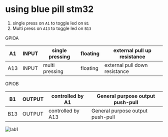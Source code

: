 # using blue pill stm32

1. single press on `A1` to toggle led on `B1`
2. Multi press on `A13` to toggle led on `B13`
    
    

GPIOA

| A1  | INPUT | single pressing | floating | external pull up resistance |
| --- | --- | --- | --- | --- |
| A13  | INPUT | multi pressing | floating | external pull down resistance |

GPIOB

| B1  | OUTPUT | controlled by A1 | General purpose output push-pull |
| --- | --- | --- | --- |
| B13  | OUTPUT | controlled by A13 | General purpose output push-pull |



![lab1](https://github.com/mohamed-belall/Embedded_System_learn_in_depth_diploma/assets/77551534/3bd87f06-8532-4990-9946-3d7ab846c7ee)










